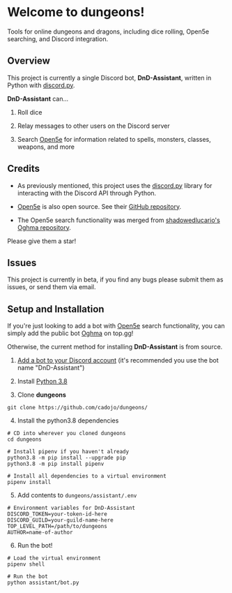 # Welcome to dungeons!
Tools for online dungeons and dragons, including dice rolling, Open5e searching, and Discord integration.

## Overview
This project is currently a single Discord bot, __DnD-Assistant__, written in Python with [discord.py](https://github.com/Rapptz/discord.py). 

__DnD-Assistant__ can...

1. Roll dice

2. Relay messages to other users on the Discord server

3. Search [Open5e](https://open5e.com) for information related to spells, monsters, classes, weapons, and more

## Credits

* As previously mentioned, this project uses the [discord.py](https://github.com/Rapptz/discord.py) library for interacting with the Discord API through Python.

* [Open5e](https://open5e.com) is also open source. See their [GitHub repository](https://github.com/eepMoody/open5e).

* The Open5e search functionality was merged from [shadowedlucario's Oghma repository](https://github.com/shadowedlucario/oghma).

Please give them a star!

## Issues
This project is currently in beta, if you find any bugs please submit them as issues, or send them via email.

## Setup and Installation

If you're just looking to add a bot with [Open5e](https://open5e.com) search functionality, you can simply add the public bot [Oghma](https://github.com/shadowedlucario/oghma/tree/master) on top.gg!

Otherwise, the current method for installing __DnD-Assistant__ is from source. 

1. [Add a bot to your Discord account](https://discordpy.readthedocs.io/en/latest/discord.html) (it's recommended you use the bot name "DnD-Assistant")

2. Install [Python 3.8](https://www.python.org/downloads/)

3. Clone __dungeons__
```
git clone https://github.com/cadojo/dungeons/
```

4. Install the python3.8 dependencies
```
# CD into wherever you cloned dungeons
cd dungeons

# Install pipenv if you haven't already
python3.8 -m pip install --upgrade pip
python3.8 -m pip install pipenv

# Install all dependencies to a virtual environment
pipenv install
```

5. Add contents to `dungeons/assistant/.env`
```
# Environment variables for DnD-Assistant
DISCORD_TOKEN=your-token-id-here
DISCORD_GUILD=your-guild-name-here
TOP_LEVEL_PATH=/path/to/dungeons
AUTHOR=name-of-author
```

6. Run the bot!
```
# Load the virtual environment
pipenv shell

# Run the bot
python assistant/bot.py
```
